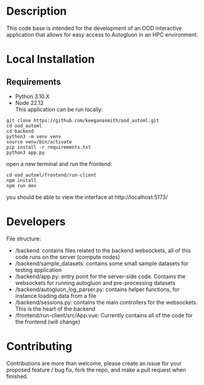 # Description
This code base is intended for the development of an OOD interactive application that allows for easy access to Autogluon in an HPC environment.  

# Local Installation
## Requirements
- Python 3.10.X
- Node 22.12  
This application can be run locally: 
```
git clone https://github.com/keeganasmith/ood_automl.git
cd ood_automl
cd backend
python3 -m venv venv
source venv/bin/activate
pip install -r requirements.txt
python3 app.py
```
open a new terminal and run the frontend:  
```
cd ood_automl/frontend/run-client
npm install
npm run dev
```
you should be able to view the interface at http://localhost:5173/
# Developers
File structure:  
- /backend: contains files related to the backend websockets, all of this code runs on the server (compute nodes)
- /backend/sample_datasets: contains some small sample datasets for testing application
- /backend/app.py: entry point for the server-side code. Contains the websockets for running autogluon and pre-processing datasets
- /backend/autogluon_log_parser.py: contains helper functions, for instance loading data from a file
- /backend/sessions.py: contains the main controllers for the websockets. This is the heart of the backend
- /frontend/run-client/src/App.vue: Currently contains all of the code for the frontend (will change)
# Contributing
Contributions are more than welcome, please create an issue for your proposed feature / bug fix, fork the repo, and make a pull request when finished.
